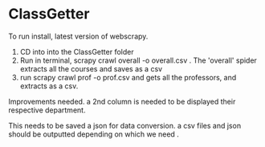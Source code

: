 # ClassGetter

To run install, latest version of webscrapy.

1) CD into into the ClassGetter folder
2) Run in terminal, scrapy crawl overall -o overall.csv . The 'overall' spider extracts all the courses and saves as a csv
2) run scrapy crawl prof -o prof.csv and gets all the professors, and extracts as a csv.


Improvements needed. a 2nd column is needed to be displayed their respective department.

This needs to be saved a json for data conversion.  a csv files and json should be outputted depending on which we need . 

